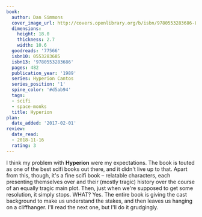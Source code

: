 ```yaml
---
book:
  author: Dan Simmons
  cover_image_url: http://covers.openlibrary.org/b/isbn/9780553283686-L.jpg
  dimensions:
    height: 18.0
    thickness: 2.7
    width: 10.6
  goodreads: '77566'
  isbn10: 0553283685
  isbn13: '9780553283686'
  pages: 482
  publication_year: '1989'
  series: Hyperion Cantos
  series_position: '1'
  spine_color: '#d5ab94'
  tags:
  - scifi
  - space-monks
  title: Hyperion
plan:
  date_added: '2017-02-01'
review:
  date_read:
  - 2018-11-16
  rating: 3
---
```


I think my problem with **Hyperion** were my expectations. The book is touted as one of the best scifi books out there, and it didn't live up to that. Apart from this, though, it's a fine scifi book – relatable characters, each presenting themselves over and their (mostly tragic) history over the course of an equally tragic main plot. Then, just when we're supposed to get some resolution, it simply stops. WHAT? Yes. The entire book is giving the cast background to make us understand the stakes, and then leaves us hanging on a cliffhanger. I'll read the next one, but I'll do it grudgingly.
